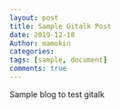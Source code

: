 ```yaml
---
layout: post
title: Sample Gitalk Post
date: 2019-12-18
Author: mamokin
categories:
tags: [sample, document]
comments: true
---
```


Sample blog to test gitalk

